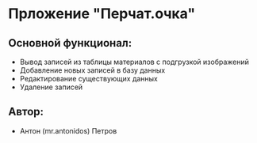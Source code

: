 # Прложение "Перчат.очка"

## Основной функционал:
- Вывод записей из таблицы материалов с подгрузкой изображений
- Добавление новых записей в базу данных
- Редактирование существующих данных
- Удаление записей

## Автор:
- Антон (mr.antonidos) Петров
